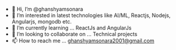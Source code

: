 - 👋 Hi, I’m @ghanshyamsonara
- 👀 I’m interested in latest technologies like AI/ML, Reactjs, Nodejs, Angularjs, mongodb etc.
- 🌱 I’m currently learning ... ReactJs and AngularJs
- 💞️ I’m looking to collaborate on ... Technical projects
- 📫 How to reach me ... ghanshyamsonara2001@gmail.com

<!---
ghanshyamsonara/ghanshyamsonara is a ✨ special ✨ repository because its `README.md` (this file) appears on your GitHub profile.
You can click the Preview link to take a look at your changes.
--->
